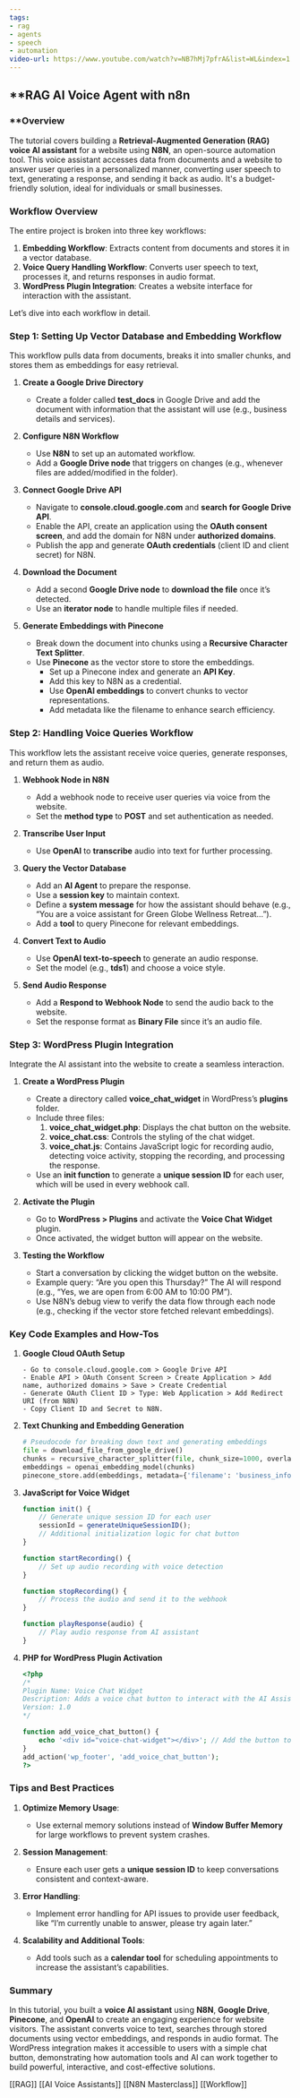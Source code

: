 ```yaml
---
tags:
- rag
- agents
- speech
- automation
video-url: https://www.youtube.com/watch?v=NB7hMj7pfrA&list=WL&index=1
---
```

## **RAG AI Voice Agent with n8n

### **Overview

The tutorial covers building a **Retrieval-Augmented Generation (RAG) voice AI assistant** for a website using **N8N**, an open-source automation tool. This voice assistant accesses data from documents and a website to answer user queries in a personalized manner, converting user speech to text, generating a response, and sending it back as audio. It's a budget-friendly solution, ideal for individuals or small businesses.

### **Workflow Overview**

The entire project is broken into three key workflows:

1. **Embedding Workflow**: Extracts content from documents and stores it in a vector database.
2. **Voice Query Handling Workflow**: Converts user speech to text, processes it, and returns responses in audio format.
3. **WordPress Plugin Integration**: Creates a website interface for interaction with the assistant.

Let’s dive into each workflow in detail.

### **Step 1: Setting Up Vector Database and Embedding Workflow**

This workflow pulls data from documents, breaks it into smaller chunks, and stores them as embeddings for easy retrieval.

1. **Create a Google Drive Directory**
   - Create a folder called **test_docs** in Google Drive and add the document with information that the assistant will use (e.g., business details and services).

2. **Configure N8N Workflow**
   - Use **N8N** to set up an automated workflow.
   - Add a **Google Drive node** that triggers on changes (e.g., whenever files are added/modified in the folder).

3. **Connect Google Drive API**
   - Navigate to **console.cloud.google.com** and **search for Google Drive API**.
   - Enable the API, create an application using the **OAuth consent screen**, and add the domain for N8N under **authorized domains**.
   - Publish the app and generate **OAuth credentials** (client ID and client secret) for N8N.

4. **Download the Document**
   - Add a second **Google Drive node** to **download the file** once it’s detected.
   - Use an **iterator node** to handle multiple files if needed.

5. **Generate Embeddings with Pinecone**
   - Break down the document into chunks using a **Recursive Character Text Splitter**.
   - Use **Pinecone** as the vector store to store the embeddings.
     - Set up a Pinecone index and generate an **API Key**.
     - Add this key to N8N as a credential.
     - Use **OpenAI embeddings** to convert chunks to vector representations.
     - Add metadata like the filename to enhance search efficiency.

### **Step 2: Handling Voice Queries Workflow**

This workflow lets the assistant receive voice queries, generate responses, and return them as audio.

1. **Webhook Node in N8N**
   - Add a webhook node to receive user queries via voice from the website.
   - Set the **method type** to **POST** and set authentication as needed.

2. **Transcribe User Input**
   - Use **OpenAI** to **transcribe** audio into text for further processing.

3. **Query the Vector Database**
   - Add an **AI Agent** to prepare the response.
   - Use a **session key** to maintain context.
   - Define a **system message** for how the assistant should behave (e.g., “You are a voice assistant for Green Globe Wellness Retreat…”).
   - Add a **tool** to query Pinecone for relevant embeddings.

4. **Convert Text to Audio**
   - Use **OpenAI text-to-speech** to generate an audio response.
   - Set the model (e.g., **tds1**) and choose a voice style.

5. **Send Audio Response**
   - Add a **Respond to Webhook Node** to send the audio back to the website.
   - Set the response format as **Binary File** since it’s an audio file.

### **Step 3: WordPress Plugin Integration**

Integrate the AI assistant into the website to create a seamless interaction.

1. **Create a WordPress Plugin**
   - Create a directory called **voice_chat_widget** in WordPress’s **plugins** folder.
   - Include three files:
     1. **voice_chat_widget.php**: Displays the chat button on the website.
     2. **voice_chat.css**: Controls the styling of the chat widget.
     3. **voice_chat.js**: Contains JavaScript logic for recording audio, detecting voice activity, stopping the recording, and processing the response.
   - Use an **init function** to generate a **unique session ID** for each user, which will be used in every webhook call.

2. **Activate the Plugin**
   - Go to **WordPress > Plugins** and activate the **Voice Chat Widget** plugin.
   - Once activated, the widget button will appear on the website.

3. **Testing the Workflow**
   - Start a conversation by clicking the widget button on the website.
   - Example query: “Are you open this Thursday?” The AI will respond (e.g., “Yes, we are open from 6:00 AM to 10:00 PM”).
   - Use N8N’s debug view to verify the data flow through each node (e.g., checking if the vector store fetched relevant embeddings).

### **Key Code Examples and How-Tos**

1. **Google Cloud OAuth Setup**
   ```plaintext
   - Go to console.cloud.google.com > Google Drive API
   - Enable API > OAuth Consent Screen > Create Application > Add name, authorized domains > Save > Create Credential
   - Generate OAuth Client ID > Type: Web Application > Add Redirect URI (from N8N)
   - Copy Client ID and Secret to N8N.
   ```

2. **Text Chunking and Embedding Generation**
   ```python
   # Pseudocode for breaking down text and generating embeddings
   file = download_file_from_google_drive()
   chunks = recursive_character_splitter(file, chunk_size=1000, overlap=200)
   embeddings = openai_embedding_model(chunks)
   pinecone_store.add(embeddings, metadata={'filename': 'business_info.doc'})
   ```

3. **JavaScript for Voice Widget**
   ```javascript
   function init() {
       // Generate unique session ID for each user
       sessionId = generateUniqueSessionID();
       // Additional initialization logic for chat button
   }

   function startRecording() {
       // Set up audio recording with voice detection
   }

   function stopRecording() {
       // Process the audio and send it to the webhook
   }

   function playResponse(audio) {
       // Play audio response from AI assistant
   }
   ```

4. **PHP for WordPress Plugin Activation**
   ```php
   <?php
   /*
   Plugin Name: Voice Chat Widget
   Description: Adds a voice chat button to interact with the AI Assistant.
   Version: 1.0
   */

   function add_voice_chat_button() {
       echo '<div id="voice-chat-widget"></div>'; // Add the button to the website
   }
   add_action('wp_footer', 'add_voice_chat_button');
   ?>
   ```

### **Tips and Best Practices**

1. **Optimize Memory Usage**:
   - Use external memory solutions instead of **Window Buffer Memory** for large workflows to prevent system crashes.

2. **Session Management**:
   - Ensure each user gets a **unique session ID** to keep conversations consistent and context-aware.

3. **Error Handling**:
   - Implement error handling for API issues to provide user feedback, like “I’m currently unable to answer, please try again later.”

4. **Scalability and Additional Tools**:
   - Add tools such as a **calendar tool** for scheduling appointments to increase the assistant’s capabilities.

### **Summary**

In this tutorial, you built a **voice AI assistant** using **N8N**, **Google Drive**, **Pinecone**, and **OpenAI** to create an engaging experience for website visitors. The assistant converts voice to text, searches through stored documents using vector embeddings, and responds in audio format. The WordPress integration makes it accessible to users with a simple chat button, demonstrating how automation tools and AI can work together to build powerful, interactive, and cost-effective solutions.

[[RAG]]  [[AI Voice Assistants]]  [[N8N Masterclass]]  [[Workflow]]  